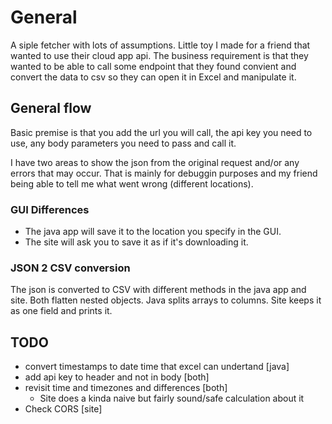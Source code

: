 # General

A siple fetcher with lots of assumptions.
Little toy I made for a friend that wanted to use their cloud app api.
The business requirement is that they wanted to be able to call some endpoint
that they found convient and convert the data to csv so they can open it in
Excel and manipulate it.

## General flow
Basic premise is that you add the url you will call, the api key you need to
use, any body parameters you need to pass and call it.

I have two areas to show the json from the original request and/or
any errors that may occur. That is mainly for debuggin purposes and my friend 
being able to tell me what went wrong (different locations).

### GUI Differences
* The java app will save it to the location you specify in the GUI.
* The site will ask you to save it as if it's downloading it.

### JSON 2 CSV conversion
The json is converted to CSV with different methods in the java app and site.
Both flatten nested objects.
Java splits arrays to columns.
Site keeps it as one field and prints it.

## TODO
* convert timestamps to date time that excel can undertand [java]
* add api key to header and not in body [both]
* revisit time and timezones and differences [both]
  * Site does a kinda naive but fairly sound/safe calculation about it
* Check CORS [site]